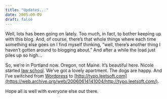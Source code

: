 ```yaml
---
title: "Updates..."
date: 2005-09-09
draft: false
---
```

Well, lots has been going on lately. Too much, in fact, to bother keeping up with this blog. And, of course, there’s that whole things where each time something else goes on I find myself thinking, “well, there’s another thing I haven’t gotten around to blogging about.” And after a while the load just piles up so high…

So, we’re in Portland now. Oregon, not Maine. It’s beautiful here. Nicole started [law school](https://web.archive.org/web/20060614141004/http://www.lclark.edu/). We’ve got a lovely apartment. The dogs are happy. And I’ve switched from [Wordpress](https://web.archive.org/web/20060614141004/http://wordpress.org/) to [http://typo.leetsoft.com](https://web.archive.org/web/20060614141004/http://typo.leetsoft.com/). 

Hope all is well with everyone else out there.
